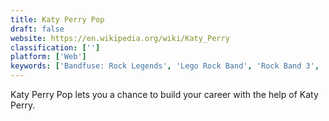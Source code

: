 ```yaml
---
title: Katy Perry Pop
draft: false 
website: https://en.wikipedia.org/wiki/Katy_Perry
classification: ['']
platform: ['Web']
keywords: ['Bandfuse: Rock Legends', 'Lego Rock Band', 'Rock Band 3', 'Rocksmith', 'StepMania', 'The Beatles: Rock Band', 'World in Audition']
---
```

Katy Perry Pop lets you a chance to build your career with the help of Katy Perry.